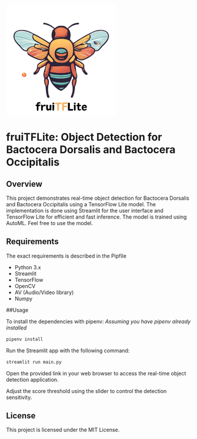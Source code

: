 <img src="/assets/fruiTFLite.png" alt="fruitflite" width="300"/>

# fruiTFLite: Object Detection for Bactocera Dorsalis and Bactocera Occipitalis


## Overview

This project demonstrates real-time object detection for Bactocera Dorsalis and Bactocera Occipitalis using a TensorFlow Lite model. The implementation is done using Streamlit for the user interface and TensorFlow Lite for efficient and fast inference. The model is trained using AutoML. Feel free to use the model.

## Requirements

The exact requirements is described in the Pipfile

- Python 3.x
- Streamlit
- TensorFlow
- OpenCV
- AV (Audio/Video library)
- Numpy

##Usage

To install the dependencies with pipenv:
*Assuming you have pipenv already installed*

```bash
pipenv install
```

Run the Streamlit app with the following command:

```bash
streamlit run main.py
```

Open the provided link in your web browser to access the real-time object detection application.

Adjust the score threshold using the slider to control the detection sensitivity.

## License

This project is licensed under the MIT License.